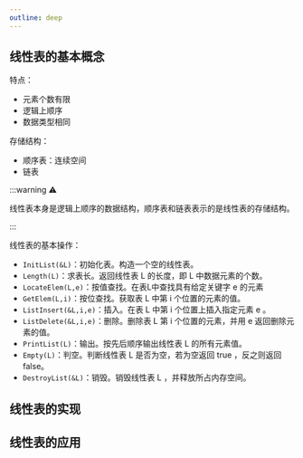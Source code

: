 ```yaml
---
outline: deep
---
```


## 线性表的基本概念

特点：

- 元素个数有限
- 逻辑上顺序
- 数据类型相同

存储结构：

- 顺序表：连续空间
- 链表

:::warning ⚠

线性表本身是逻辑上顺序的数据结构，顺序表和链表表示的是线性表的存储结构。

:::

线性表的基本操作：

- `InitList(&L)`：初始化表。构造一个空的线性表。
- `Length(L)`：求表长。返回线性表 L 的长度，即 L 中数据元素的个数。
- `LocateElem(L,e)`：按值查找。在表L中查找具有给定关键字 e 的元素
- `GetElem(L,i)`：按位查找。获取表 L 中第 i 个位置的元素的值。
- `ListInsert(&L,i,e)`：插入。在表 L 中第 i 个位置上插入指定元素 e 。
- `ListDelete(&L,i,e)`：删除。删除表 L 第 i 个位置的元素，并用 e 返回删除元素的值。
- `PrintList(L)`：输出。按先后顺序输出线性表 L 的所有元素值。
- `Empty(L)`：判空。判断线性表 L 是否为空，若为空返回 true ，反之则返回 false。
- `DestroyList(&L)`：销毁。销毁线性表 L ，并释放所占内存空间。

## 线性表的实现

## 线性表的应用